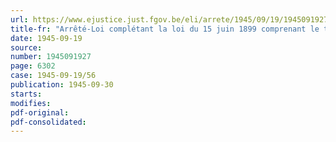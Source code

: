 ```yaml
---
url: https://www.ejustice.just.fgov.be/eli/arrete/1945/09/19/1945091927/justel
title-fr: "Arrêté-Loi complétant la loi du 15 juin 1899 comprenant le titre II du Code de procédure pénale militaire"
date: 1945-09-19
source:
number: 1945091927
page: 6302
case: 1945-09-19/56
publication: 1945-09-30
starts:
modifies:
pdf-original:
pdf-consolidated:
---
```


